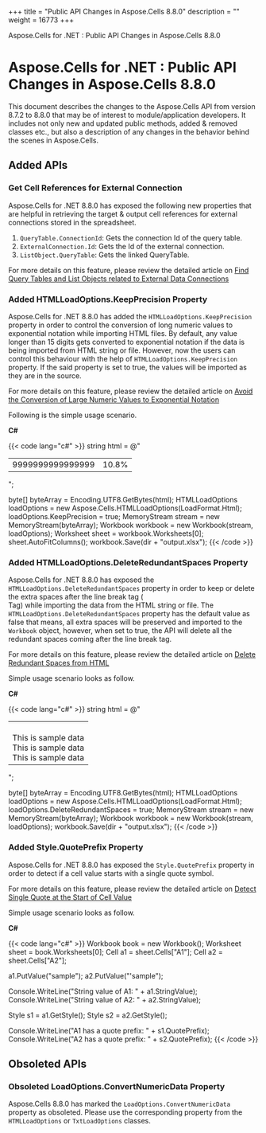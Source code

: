 +++
title = "Public API Changes in Aspose.Cells 8.8.0" 
description = "" 
weight = 16773 
+++

Aspose.Cells for .NET : Public API Changes in Aspose.Cells 8.8.0  

# Aspose.Cells for .NET : Public API Changes in Aspose.Cells 8.8.0


This document describes the changes to the Aspose.Cells API from version 8.7.2 to 8.8.0 that may be of interest to module/application developers. It includes not only new and updated public methods, added & removed classes etc., but also a description of any changes in the behavior behind the scenes in Aspose.Cells.

## Added APIs

### Get Cell References for External Connection

Aspose.Cells for .NET 8.8.0 has exposed the following new properties that are helpful in retrieving the target & output cell references for external connections stored in the spreadsheet.

1.  `QueryTable.ConnectionId`: Gets the connection Id of the query table.
2.  `ExternalConnection.Id`: Gets the Id of the external connection.
3.  `ListObject.QueryTable`: Gets the linked QueryTable.

For more details on this feature, please review the detailed article on [Find Query Tables and List Objects related to External Data Connections](http://www.aspose.com/docs/display/cellsnet/Find+Query+Tables+and+List+Objects+related+to+External+Data+Connections)

### Added HTMLLoadOptions.KeepPrecision Property

Aspose.Cells for .NET 8.8.0 has added the `HTMLLoadOptions.KeepPrecision` property in order to control the conversion of long numeric values to exponential notation while importing HTML files. By default, any value longer than 15 digits gets converted to exponential notation if the data is being imported from HTML string or file. However, now the users can control this behaviour with the help of `HTMLLoadOptions.KeepPrecision` property. If the said property is set to true, the values will be imported as they are in the source.

For more details on this feature, please review the detailed article on [Avoid the Conversion of Large Numeric Values to Exponential Notation](http://www.aspose.com/docs/display/cellsnet/Avoid+exponential+notation+of+large+numbers+while+importing+from+Html)

Following is the simple usage scenario.

**C#**

{{< code lang="c#" >}}
string html = @" 
<table data-cache=""not-cached"" class=""sortable""> 
   <tbody> 
    <tr> 
     <td class=""even"">9999999999999999</td> 
     <td class=""odd"">10.8%</td> 
    </tr> 
   </tbody> 
</table> 
";

byte[] byteArray = Encoding.UTF8.GetBytes(html);
HTMLLoadOptions loadOptions = new Aspose.Cells.HTMLLoadOptions(LoadFormat.Html);
loadOptions.KeepPrecision = true;
MemoryStream stream = new MemoryStream(byteArray);
Workbook workbook = new Workbook(stream, loadOptions);
Worksheet sheet = workbook.Worksheets[0];
sheet.AutoFitColumns();
workbook.Save(dir + "output.xlsx");
{{< /code >}}

### Added HTMLLoadOptions.DeleteRedundantSpaces Property

Aspose.Cells for .NET 8.8.0 has exposed the `HTMLLoadOptions.DeleteRedundantSpaces` property in order to keep or delete the extra spaces after the line break tag (<br> Tag) while importing the data from the HTML string or file. The `HTMLLoadOptions.DeleteRedundantSpaces` property has the default value as false that means, all extra spaces will be preserved and imported to the `Workbook` object, however, when set to true, the API will delete all the redundant spaces coming after the line break tag.

For more details on this feature, please review the detailed article on [Delete Redundant Spaces from HTML](http://www.aspose.com/docs/display/cellsnet/Delete+redundant+spaces+after+line+break+while+importing+Html)

Simple usage scenario looks as follow.

**C#**

{{< code lang="c#" >}}
string html = @" 
<html>
    <body>
        <table>
            <tr>
                <td>
                    <br>    This is sample data 
                    <br>    This is sample data
                    <br>    This is sample data
                </td>
            </tr>
        </table>
    </body>
</html>
";

byte[] byteArray = Encoding.UTF8.GetBytes(html);
HTMLLoadOptions loadOptions = new Aspose.Cells.HTMLLoadOptions(LoadFormat.Html);
loadOptions.DeleteRedundantSpaces = true;
MemoryStream stream = new MemoryStream(byteArray);
Workbook workbook = new Workbook(stream, loadOptions);
workbook.Save(dir + "output.xlsx");
{{< /code >}}

### Added Style.QuotePrefix Property

Aspose.Cells for .NET 8.8.0 has exposed the `Style.QuotePrefix` property in order to detect if a cell value starts with a single quote symbol.

For more details on this feature, please review the detailed article on [Detect Single Quote at the Start of Cell Value](http://www.aspose.com/docs/display/cellsnet/Find+if+the+cell+value+starts+with+single+quote+mark)

Simple usage scenario looks as follow.

**C#**

{{< code lang="c#" >}}
Workbook book = new Workbook();
Worksheet sheet = book.Worksheets[0];
Cell a1 = sheet.Cells["A1"];
Cell a2 = sheet.Cells["A2"];

a1.PutValue("sample");
a2.PutValue("'sample");

Console.WriteLine("String value of A1: " + a1.StringValue);
Console.WriteLine("String value of A2: " + a2.StringValue);

Style s1 = a1.GetStyle();
Style s2 = a2.GetStyle();

Console.WriteLine("A1 has a quote prefix: " + s1.QuotePrefix);
Console.WriteLine("A2 has a quote prefix: " + s2.QuotePrefix);
{{< /code >}}

## Obsoleted APIs

### Obsoleted LoadOptions.ConvertNumericData Property

Aspose.Cells 8.8.0 has marked the `LoadOptions.ConvertNumericData` property as obsoleted. Please use the corresponding property from the `HTMLLoadOptions` or `TxtLoadOptions` classes.

